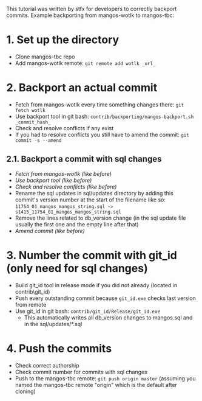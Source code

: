 This tutorial was written by stfx for developers to correctly backport commits. Example backporting from mangos-wotlk to mangos-tbc:

# 1. Set up the directory
  * Clone mangos-tbc repo
  * Add mangos-wotlk remote: `git remote add wotlk _url_`

# 2. Backport an actual commit
  * Fetch from mangos-wotlk every time something changes there: `git fetch wotlk`
  * Use backport tool in git bash: `contrib/backporting/mangos-backport.sh _commit_hash_`
  * Check and resolve conflicts if any exist
  * If you had to resolve conflicts you still have to amend the commit: `git commit -s --amend`

## 2.1. Backport a commit with sql changes
  * _Fetch from mangos-wotlk (like before)_
  * _Use backport tool (like before)_
  * _Check and resolve conflicts (like before)_
  * Rename the sql updates in sql/updates directory by adding this commit's version number at the start of the filename like so: `11754_01_mangos_mangos_string.sql -> s1415_11754_01_mangos_mangos_string.sql`
  * Remove the lines related to db_version change (in the sql update file usually the first one and the empty line after that)
  * _Amend commit (like before)_

# 3. Number the commit with git_id (only need for sql changes)
  * Build git_id tool in release mode if you did not already (located in contrib\git_id)
  * Push every outstanding commit because `git_id.exe` checks last version from remote
  * Use git_id in git bash: `contrib/git_id/Release/git_id.exe`
    * This automatically writes all db_version changes to mangos.sql and in the sql/updates/*.sql

# 4. Push the commits
  * Check correct authorship
  * Check commit number for commits with sql changes
  * Push to the mangos-tbc remote: `git push origin master` (assuming you named the mangos-tbc remote "origin" which is the default after cloning)